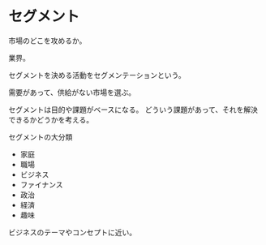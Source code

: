 # セグメント

市場のどこを攻めるか。

業界。

セグメントを決める活動をセグメンテーションという。

需要があって、供給がない市場を選ぶ。

セグメントは目的や課題がベースになる。
どういう課題があって、それを解決できるかどうかを考える。

セグメントの大分類

- 家庭
- 職場
- ビジネス
- ファイナンス
- 政治
- 経済
- 趣味

ビジネスのテーマやコンセプトに近い。
